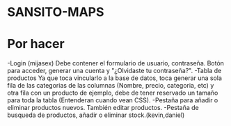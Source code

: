 # SANSITO-MAPS

# Por hacer
-Login (mijasex)
  Debe contener el formulario de usuario, contraseña. Botón para acceder, generar una cuenta y "¿Olvidaste tu contraseña?".
-Tabla de productos
  Ya que toca vincularlo a la base de datos, toca generar una sola fila de las categorias de las columnas (Nombre, precio, categoria, etc) y otra fila con un producto de ejemplo, debe de tener reservado un tamaño para toda la tabla (Entenderan cuando vean CSS).
-Pestaña para añadir o eliminar productos nuevos. También editar productos.
-Pestaña de busqueda de productos, añadir o eliminar stock.(kevin,daniel)

